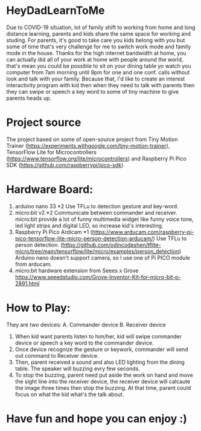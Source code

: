 # HeyDadLearnToMe

Due to COVID-19 situation, lot of family shift to working from home and long distance learning, parents and kids share the same space for working and studing.
For parents, it's good to take care you kids belong with you but some of time that's very challenge for me to switch work mode and family mode in the house.
Thanks for the high internet bandwidth at home, you can actually did all of your work at home with people around the world, that's mean you could be possible to sit on your dining table yo watch you computer from 7am morning until 9pm for one and one conf. calls without look and talk with your family.
Because that, I'd like to create an interest interactivity program with kid then when they need to talk with parents then they can swipe or speech a key word to some of tiny machine to give parents heads up.

# Project source
The project based on some of open-source project from Tiny Motion Trainer (https://experiments.withgoogle.com/tiny-motion-trainer), TensorFlow Lite for Microcontrollers (https://www.tensorflow.org/lite/microcontrollers) and Raspberry Pi Pico SDK (https://github.com/raspberrypi/pico-sdk).

# Hardware Board:
1. arduino nano 33 *2
   Use TFLu to detection gesture and key-word.
2. micro:bit v2 *2
   Communicate between commander and receiver. micro:bit provide a lot of funny multimedia widget like funny voice tone, led light strips and digital LED, so increase kid's interesting.
3. Raspberry Pi Pico Ardicam *1 (https://www.arducam.com/raspberry-pi-pico-tensorflow-lite-micro-person-detection-arducam/)
   Use TFLu to person detection. (https://github.com/odincodeshen/tflite-micro/tree/main/tensorflow/lite/micro/examples/person_detection)
   Arduino nano doesn't support camera, so I use one of Pi PICO module from arducam. 
4. micro:bit hardware extension from Seees x Grove
   https://www.seeedstudio.com/Grove-Inventor-Kit-for-micro-bit-p-2891.html

# How to Play:
They are two devices:
A. Commander device
B. Receiver device

1. When kid want parents listen to him/her, kid will swipe commander device or speech a key word to the commander device.
2. Once device recognize the gesture or keywork, commander will send out command to Receiver device.
3. Then, parent received a sound and also LED lighting from the dining table. The speaker will buzzing evry few seconds.
4. To stop the buzzing, parent need put aside the work on hand and move the sight line into the receiver device, the receiver device will calcaute the image three times then stop the buzzing. At that time, parent could focus on what the kid what's the talk about.

# Have fun and hope you can enjoy :)
